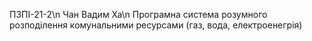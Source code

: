 ПЗПІ-21-2\n
Чан Вадим Ха\n
Програмна система розумного розподілення комунальними ресурсами (газ, вода, електроенегрія)
